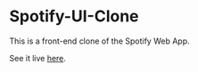 # Spotify-UI-Clone
This is a front-end clone of the Spotify Web App.

See it live [here](https://kushalgoel786.github.io/Spotify-UI-Clone/).
